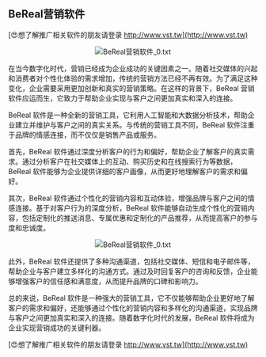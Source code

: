 ## **BeReal营销软件**

[😍想了解推广相关软件的朋友请登录 http://www.vst.tw](http://www.vst.tw)

 <center><img src="https://vst.tw/MP4/tuiguang/png/3.png" alt="BeReal营销软件_0.txt"></center>

在当今数字化时代，营销已经成为企业成功的关键因素之一。随着社交媒体的兴起和消费者对个性化体验的需求增加，传统的营销方法已经不再有效。为了满足这种变化，企业需要采用更加创新和真实的营销策略。在这样的背景下，BeReal 营销软件应运而生，它致力于帮助企业实现与客户之间更加真实和深入的连接。

BeReal 软件是一种全新的营销工具，它利用人工智能和大数据分析技术，帮助企业建立并维护与客户之间的真实关系。与传统的营销工具不同，BeReal 软件注重于品牌的情感连接，而不仅仅是销售产品或服务。

首先，BeReal 软件通过深度分析客户的行为和偏好，帮助企业了解客户的真实需求。通过分析客户在社交媒体上的互动、购买历史和在线搜索行为等数据，BeReal 软件能够为企业提供详细的客户画像，从而更好地理解客户的需求和偏好。

其次，BeReal 软件通过个性化的营销内容和互动体验，增强品牌与客户之间的情感连接。基于对客户行为的深度分析，BeReal 软件能够自动生成个性化的营销内容，包括定制化的推送消息、专属优惠和定制化的产品推荐，从而提高客户的参与度和忠诚度。

 <center><img src="https://vst.tw/MP4/tuiguang/png/3.png" alt="BeReal营销软件_0.txt"></center>

此外，BeReal 软件还提供了多种沟通渠道，包括社交媒体、短信和电子邮件等，帮助企业与客户建立多样化的沟通方式。通过及时回复客户的咨询和反馈，企业能够增强客户的信任感和满意度，从而提升品牌的口碑和影响力。

总的来说，BeReal 软件是一种强大的营销工具，它不仅能够帮助企业更好地了解客户的需求和偏好，还能够通过个性化的营销内容和多样化的沟通渠道，实现品牌与客户之间更加真实和深入的连接。随着数字化时代的发展，BeReal 软件将成为企业实现营销成功的关键利器。

[😍想了解推广相关软件的朋友请登录 http://www.vst.tw](http://www.vst.tw)



